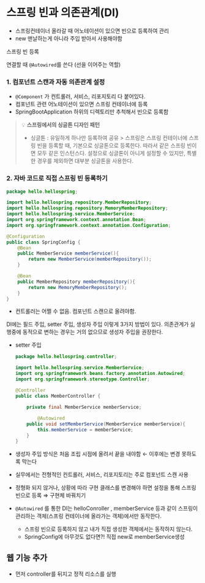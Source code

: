 # 스프링 빈과 의존관계(DI)

- 스프링컨테이너 올라갈 때 어노테이션이 있으면 빈으로 등록하여 관리
- new 맨날하는게 아니라 주입 받아서 사용해야함

스프링 빈 등록

연결할 때 `@Autowired`를 쓴다 (선을 이어주는 역할)

### 1. 컴포넌트 스캔과 자동 의존관계 설정

- `@Component` 가 컨트롤러, 서비스, 리포지토리 다 붙어있다.
- 컴포넌트 관련 어노테이션이 있으면 스프링 컨테이너에 등록
- SpringBootApplication 하위의 디렉토리만 추척해서 빈으로 등록함

> 💡 **스프링에서의 싱글톤 디자인 패턴**
> - 싱글톤 : 유일하게 하나만 등록하여 공유
    > 스프링은 스프링 컨테이너에 스프링 빈을 등록할 때, 기본으로 싱글톤으로 등록한다. 따라서 같은 스프링 빈이면 모두 같은 인스턴스다.
    설정으로 싱글톤이 아니게 설정할 수 있지만, 특별한 경우를 제외하면 대부분 싱글톤을 사용한다.


### 2. 자바 코드로 직접 스프링 빈 등록하기

```java
package hello.hellospring;

import hello.hellospring.repository.MemberRepository;
import hello.hellospring.repository.MemoryMemberRepository;
import hello.hellospring.service.MemberService;
import org.springframework.context.annotation.Bean;
import org.springframework.context.annotation.Configuration;

@Configuration
public class SpringConfig {
    @Bean
    public MemberService memberService(){
        return new MemberService(memberRepository());
    }

    @Bean
    public MemberRepository memberRepository(){
        return new MemoryMemberRepository();
    }
}
```

- 컨트롤러는 어쩔 수 없음. 컴포넌트 스캔으로 올려야함.

DI에는 필드 주입, setter 주입, 생성자 주입 이렇게 3가지 방법이 있다. 의존관계가 실행중에 동적으로 변하는 경우는 거의 없으므로 생성자 주입을 권장한다.

- setter 주입
    ```java
    package hello.hellospring.controller;
    
    import hello.hellospring.service.MemberService;
    import org.springframework.beans.factory.annotation.Autowired;
    import org.springframework.stereotype.Controller;
    
    @Controller
    public class MemberController {
    
        private final MemberService memberService;
        
            @Autowired
        public void setMemberService(MemberService memberService){
            this.memberService = memberService;
        }
    }
    ```

- 생성자 주입 방식은 처음 조립 시점에 올려서 끝을 내야함 ← 이후에는 변경 못하도록 막는다
- 실무에서는 전형적인 컨트롤러, 서비스, 리포지토리는 주로 컴포넌트 스캔 사용
- 정형화 되지 않거나, 상황에 따라 구현 클래스를 변경해야 하면 설정을 통해 스프링 빈으로 등록
  ⇒ 구현체 바꿔치기

- `@Autowired` 를 통한 DI는 helloConroller , memberService 등과 같이 스프링이 관리하는 객체(스프링 컨테이너에 올라가는 객체)에서만 동작한다.
    - 스프링 빈으로 등록하지 않고 내가 직접 생성한 객체에서는 동작하지 않는다.
    - SpringConfig에 아무것도 없다면?! 직접 new로 memberService생성

## 웹 기능 추가

- 먼저 controller를 뒤지고 정적 리소스를 실행